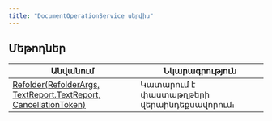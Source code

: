 ```yaml
---
title: "DocumentOperationService սերվիս"
---
```


## Մեթոդներ

| Անվանում | Նկարագրություն |
|----------|----------------|
| [Refolder(RefolderArgs, TextReport.TextReport, CancellationToken)](DocumentOperationService/Refolder.md) | Կատարում է փաստաթղթերի վերաինդեքսավորում։ |